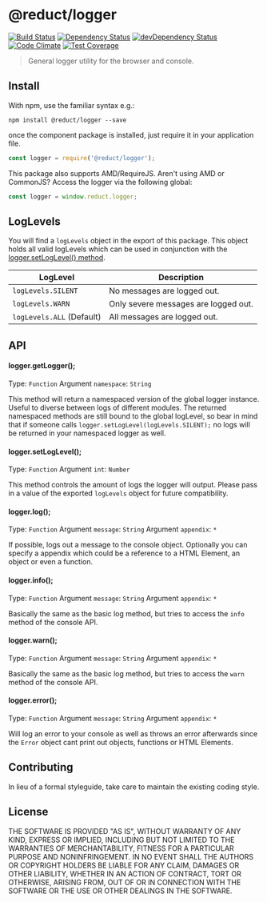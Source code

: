 # @reduct/logger
[![Build Status](https://travis-ci.org/reduct/logger.svg)](https://travis-ci.org/reduct/logger) [![Dependency Status](https://david-dm.org/reduct/logger.svg)](https://david-dm.org/reduct/logger) [![devDependency Status](https://david-dm.org/reduct/logger/dev-status.svg)](https://david-dm.org/reduct/logger#info=devDependencies) [![Code Climate](https://codeclimate.com/github/reduct/logger/badges/gpa.svg)](https://codeclimate.com/github/reduct/logger) [![Test Coverage](https://codeclimate.com/github/reduct/logger/badges/coverage.svg)](https://codeclimate.com/github/reduct/logger/coverage)

> General logger utility for the browser and console.


## Install
With npm, use the familiar syntax e.g.:
```shell
npm install @reduct/logger --save
```

once the component package is installed, just require it in your application file.
```js
const logger = require('@reduct/logger');
```

This package also supports AMD/RequireJS. Aren't using AMD or CommonJS? Access the logger via the following global:
```js
const logger = window.reduct.logger;
```


## LogLevels
You will find a `logLevels` object in the export of this package.
This object holds all valid logLevels which can be used in conjunction with the [logger.setLogLevel() method](#loggersetloglevel).

| LogLevel                  | Description                          |
| ------------------------- | ------------------------------------ |
| `logLevels.SILENT`        | No messages are logged out.          |
| `logLevels.WARN`          | Only severe messages are logged out. |
| `logLevels.ALL` (Default) | All messages are logged out.         |


## API
#### logger.getLogger();
Type: `Function`
Argument `namespace`: `String`

This method will return a namespaced version of the global logger instance.
Useful to diverse between logs of different modules. The returned namespaced methods are still bound to the global
logLevel, so bear in mind that if someone calls `logger.setLogLevel(logLevels.SILENT);` no logs will be returned in your namespaced logger as well.

#### logger.setLogLevel();
Type: `Function`
Argument `int`: `Number`

This method controls the amount of logs the logger will output.
Please pass in a value of the exported `logLevels` object for future compatibility.

#### logger.log();
Type: `Function`
Argument `message`: `String`
Argument `appendix`: `*`

If possible, logs out a message to the console object.
Optionally you can specify a appendix which could be a reference to a HTML Element, an object or even a function.

#### logger.info();
Type: `Function`
Argument `message`: `String`
Argument `appendix`: `*`

Basically the same as the basic log method, but tries to access the `info` method of the console API.

#### logger.warn();
Type: `Function`
Argument `message`: `String`
Argument `appendix`: `*`

Basically the same as the basic log method, but tries to access the `warn` method of the console API.

#### logger.error();
Type: `Function`
Argument `message`: `String`
Argument `appendix`: `*`

Will log an error to your console as well as throws an error afterwards since the `Error` object cant print out
objects, functions or HTML Elements.


## Contributing
In lieu of a formal styleguide, take care to maintain the existing coding style.


## License
THE SOFTWARE IS PROVIDED "AS IS", WITHOUT WARRANTY OF ANY KIND, EXPRESS OR
IMPLIED, INCLUDING BUT NOT LIMITED TO THE WARRANTIES OF MERCHANTABILITY,
FITNESS FOR A PARTICULAR PURPOSE AND NONINFRINGEMENT. IN NO EVENT SHALL THE
AUTHORS OR COPYRIGHT HOLDERS BE LIABLE FOR ANY CLAIM, DAMAGES OR OTHER
LIABILITY, WHETHER IN AN ACTION OF CONTRACT, TORT OR OTHERWISE, ARISING FROM,
OUT OF OR IN CONNECTION WITH THE SOFTWARE OR THE USE OR OTHER DEALINGS IN
THE SOFTWARE.
